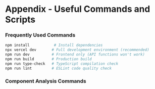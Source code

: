 # Appendix - Useful Commands and Scripts

### Frequently Used Commands

```bash
npm install           # Install dependencies
npx vercel dev       # Full development environment (recommended)
npm run dev          # Frontend only (API functions won't work)
npm run build        # Production build
npm run type-check   # TypeScript compilation check
npm run lint         # ESLint code quality check
```

### Component Analysis Commands

```bash